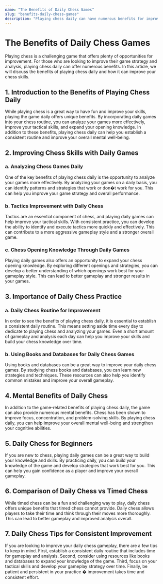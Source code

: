 ```yaml
---
name: "The Benefits of Daily Chess Games"
slug: "benefits-daily-chess-games"
description: "Playing chess daily can have numerous benefits for improving your skills and learning chess strategy. This article outlines tips and benefits for daily chess players."
---
```


# The Benefits of Daily Chess Games

Playing chess is a challenging game that offers plenty of opportunities for improvement. For those who are looking to improve their game strategy and analysis, playing chess daily can offer numerous benefits. In this article, we will discuss the benefits of playing chess daily and how it can improve your chess skills.

## 1. Introduction to the Benefits of Playing Chess Daily

While playing chess is a great way to have fun and improve your skills, playing the game daily offers unique benefits. By incorporating daily games into your chess routine, you can analyze your games more effectively, improve your tactical skills, and expand your opening knowledge. In addition to these benefits, playing chess daily can help you establish a consistent routine and improve your overall mental well-being.

## 2. Improving Chess Skills with Daily Games

### a. Analyzing Chess Games Daily

One of the key benefits of playing chess daily is the opportunity to analyze your games more effectively. By analyzing your games on a daily basis, you can identify patterns and strategies that work or don�t work for you. This can help you improve your game strategy and overall performance.

### b. Tactics Improvement with Daily Chess

Tactics are an essential component of chess, and playing daily games can help improve your tactical skills. With consistent practice, you can develop the ability to identify and execute tactics more quickly and effectively. This can contribute to a more aggressive gameplay style and a stronger overall game.

### c. Chess Opening Knowledge Through Daily Games

Playing daily games also offers an opportunity to expand your chess opening knowledge. By exploring different openings and strategies, you can develop a better understanding of which openings work best for your gameplay style. This can lead to better gameplay and stronger results in your games.

## 3. Importance of Daily Chess Practice

### a. Daily Chess Routine for Improvement

In order to see the benefits of playing chess daily, it is essential to establish a consistent daily routine. This means setting aside time every day to dedicate to playing chess and analyzing your games. Even a short amount of gameplay and analysis each day can help you improve your skills and build your chess knowledge over time.

### b. Using Books and Databases for Daily Chess Games

Using books and databases can be a great way to improve your daily chess games. By studying chess books and databases, you can learn new strategies and techniques. These resources can also help you identify common mistakes and improve your overall gameplay.

## 4. Mental Benefits of Daily Chess

In addition to the game-related benefits of playing chess daily, the game can also provide numerous mental benefits. Chess has been shown to improve focus, concentration, and problem-solving skills. By playing chess daily, you can help improve your overall mental well-being and strengthen your cognitive abilities.

## 5. Daily Chess for Beginners

If you are new to chess, playing daily games can be a great way to build your knowledge and skills. By practicing daily, you can build your knowledge of the game and develop strategies that work best for you. This can help you gain confidence as a player and improve your overall gameplay.

## 6. Comparison of Daily Chess vs Timed Chess

While timed chess can be a fun and challenging way to play, daily chess offers unique benefits that timed chess cannot provide. Daily chess allows players to take their time and think through their moves more thoroughly. This can lead to better gameplay and improved analysis overall.

## 7. Daily Chess Tips for Consistent Improvement

If you are looking to improve your daily chess gameplay, there are a few tips to keep in mind. First, establish a consistent daily routine that includes time for gameplay and analysis. Second, consider using resources like books and databases to expand your knowledge of the game. Third, focus on your tactical skills and develop your gameplay strategy over time. Finally, be patient and persistent in your practice � improvement takes time and consistent effort.
